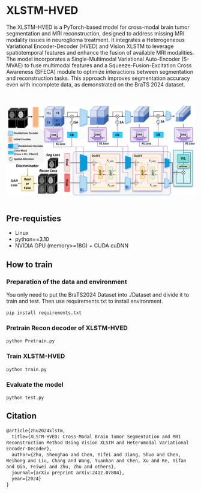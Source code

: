 # XLSTM-HVED
The XLSTM-HVED is a PyTorch-based model for cross-modal brain tumor segmentation and MRI reconstruction, designed to address missing MRI modality issues in neuroglioma treatment. It integrates a Heterogeneous Variational Encoder-Decoder (HVED) and Vision XLSTM to leverage spatiotemporal features and enhance the fusion of available MRI modalities. The model incorporates a Single-Multimodal Variational Auto-Encoder (S-MVAE) to fuse multimodal features and a Squeeze-Fusion-Excitation Cross Awareness (SFECA) module to optimize interactions between segmentation and reconstruction tasks. This approach improves segmentation accuracy even with incomplete data, as demonstrated on the BraTS 2024 dataset​.

<br><br>
![](./imgs/XLSTM-HVED.png)
<br><br>

## Pre-requisties
- Linux
- python==3.10
- NVIDIA GPU (memory>=18G) + CUDA cuDNN

## How to train
### Preparation of the data and environment
You only need to put the BraTS2024 Dataset into ./Dataset and divide it to train and test. Then use requirements.txt to install environment.
```
pip install requirements.txt
```

### Pretrain Recon decoder of XLSTM-HVED
```
python Pretrain.py
```

### Train XLSTM-HVED
```
python train.py
```


### Evaluate the model
```
python test.py
```

## Citation
```
@article{zhu2024xlstm,
  title={XLSTM-HVED: Cross-Modal Brain Tumor Segmentation and MRI Reconstruction Method Using Vision XLSTM and Heteromodal Variational Encoder-Decoder},
  author={Zhu, Shenghao and Chen, Yifei and Jiang, Shuo and Chen, Weihong and Liu, Chang and Wang, Yuanhan and Chen, Xu and Ke, Yifan and Qin, Feiwei and Zhu, Zhu and others},
  journal={arXiv preprint arXiv:2412.07804},
  year={2024}
}
```
